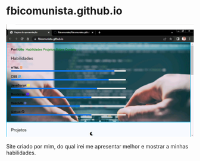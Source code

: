 # fbicomunista.github.io

<img src="ImagemSite.jpg" alt="logo" class="logo-gerador">

Site criado por mim, do qual irei me apresentar melhor e mostrar a minhas habilidades.
